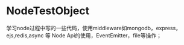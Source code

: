 NodeTestObject
===========

学习node过程中写的一些代码，使用middleware如mongodb，express，ejs,redis,async 等
Node Api的使用，EventEmitter，file等操作；
